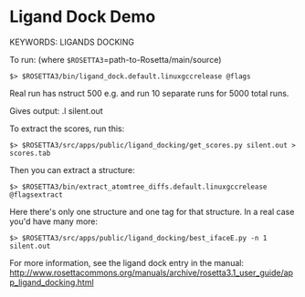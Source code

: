 Ligand Dock Demo
================

KEYWORDS: LIGANDS DOCKING

To run:
(where `$ROSETTA3`=path-to-Rosetta/main/source)

    $> $ROSETTA3/bin/ligand_dock.default.linuxgccrelease @flags

Real run has nstruct 500 e.g. and run 10 separate runs for 5000 total runs.

Gives output:
.l
    silent.out

To extract the scores, run this:

    $> $ROSETTA3/src/apps/public/ligand_docking/get_scores.py silent.out > scores.tab

Then you can extract a structure:

    $> $ROSETTA3/bin/extract_atomtree_diffs.default.linuxgccrelease @flagsextract 

Here there's only one structure and one tag for that structure. In a
real case you'd have many more:

    $> $ROSETTA3/src/apps/public/ligand_docking/best_ifaceE.py -n 1 silent.out

For more information, see the ligand dock entry in the manual:  
http://www.rosettacommons.org/manuals/archive/rosetta3.1_user_guide/app_ligand_docking.html

